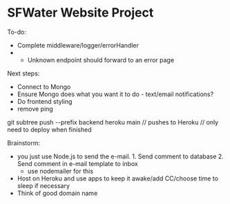 # SFWater Website Project

To-do:
- Complete middleware/logger/errorHandler
- - Unknown endpoint should forward to an error page

Next steps:
- Connect to Mongo
- Ensure Mongo does what you want it to do - text/email notifications?
- Do frontend styling
- remove ping

git subtree push --prefix backend heroku main 
// pushes to Heroku
// only need to deploy when finished



Brainstorm:
- you just use Node.js to send the e-mail. 1. Send comment to database 2. Send comment in e-mail template to inbox
    - use nodemailer for this
- Host on Heroku and use apps to keep it awake/add CC/choose time to sleep if necessary
- Think of good domain name